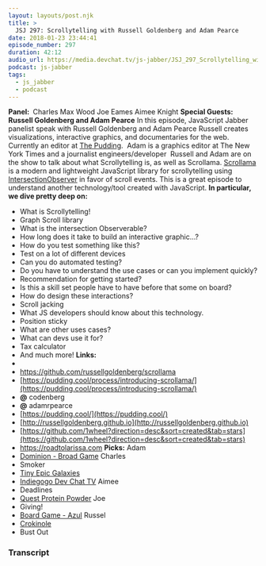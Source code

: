 ```yaml
---
layout: layouts/post.njk
title: >
  JSJ 297: Scrollytelling with Russell Goldenberg and Adam Pearce
date: 2018-01-23 23:44:41
episode_number: 297
duration: 42:12
audio_url: https://media.devchat.tv/js-jabber/JSJ_297_Scrollytelling_with_Russell_Goldenberg.mp3
podcast: js-jabber
tags:
  - js_jabber
  - podcast
---
```


**Panel:&nbsp;** Charles Max Wood Joe Eames Aimee Knight **Special Guests: Russell Goldenberg and Adam Pearce** In this episode, JavaScript Jabber panelist speak with Russell Goldenberg and Adam Pearce Russell creates visualizations, interactive graphics, and documentaries for the web. Currently an editor at [The Pudding](https://pudding.cool/).&nbsp; Adam is a graphics editor at The New York Times and a journalist engineers/developer&nbsp; Russell and Adam are on the show to talk about what Scrollytelling is, as well as Scrollama. [Scrollama](https://github.com/russellgoldenberg/scrollama#scrollamajs) is a modern and lightweight JavaScript library for scrollytelling using [IntersectionObserver](https://developer.mozilla.org/en-US/docs/Web/API/Intersection_Observer_API) in favor of scroll events. This is a great episode to understand another technology/tool created with JavaScript. **In particular, we dive pretty deep on:**

- What is Scrollytelling!
- Graph Scroll library
- What is the intersection Observerable?
- How long does it take to build an interactive graphic…?
- How do you test something like this?
- Test on a lot of different devices
- Can you do automated testing?
- Do you have to understand the use cases or can you implement quickly?
- Recommendation for getting started?
- Is this a skill set people have to have before that some on board?
- How do design these interactions?
- Scroll jacking
- What JS developers should know about this technology.
- Position sticky
- What are other uses cases?
- What can devs use it for?
- Tax calculator
- And much more!
  **Links:**
-
- https://github.com/russellgoldenberg/scrollama
- [https://pudding.cool/process/introducing-scrollama/](https://pudding.cool/process/introducing-scrollama/)
- **@** codenberg
- **@** adamrpearce
- [https://pudding.cool/](https://pudding.cool/)
- [http://russellgoldenberg.github.io](http://russellgoldenberg.github.io)
- [https://github.com/1wheel?direction=desc&sort=created&tab=stars](https://github.com/1wheel?direction=desc&sort=created&tab=stars)
- https://roadtolarissa.com
  **Picks:** Adam
- [Dominion - Broad Game](https://boardgamegeek.com/boardgame/36218/dominion)
  Charles
- Smoker
- [Tiny Epic Galaxies](https://boardgamegeek.com/boardgame/163967/tiny-epic-galaxies)
- [Indiegogo Dev Chat TV](https://www.indiegogo.com/projects/devchat-tv)
  Aimee
- Deadlines
- [Quest Protein Powder](https://www.questnutrition.com/collections/protein-powders)
  Joe
- Giving!
- [Board Game - Azul](https://boardgamegeek.com/boardgame/230802/azul)
  Russel
- [Crokinole](https://boardgamegeek.com/boardgame/521/crokinole)
- Bust Out

### Transcript
